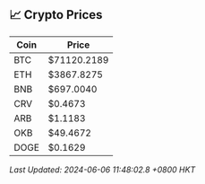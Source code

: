 ## 📈 Crypto Prices

| Coin | Price |
| ---- | ----- |
| BTC | $71120.2189 |
| ETH | $3867.8275 |
| BNB | $697.0040 |
| CRV | $0.4673 |
| ARB | $1.1183 |
| OKB | $49.4672 |
| DOGE | $0.1629 |

_Last Updated: 2024-06-06 11:48:02.8 +0800 HKT_
